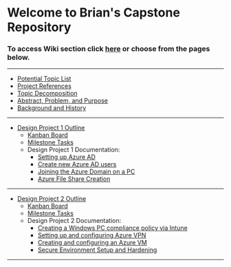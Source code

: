 # Welcome to Brian's Capstone Repository

### To access Wiki section click [here](https://github.com/brian-anderson01/Capstone/wiki) or choose from the pages below.
---
* [Potential Topic List](https://github.com/brian-anderson01/Capstone/wiki/Potential-Topic-List)
* [Project References](https://github.com/brian-anderson01/Capstone/wiki/Project-References)
* [Topic Decomposition](https://github.com/brian-anderson01/Capstone/wiki/Topic-Decomposition)
* [Abstract, Problem, and Purpose](https://github.com/brian-anderson01/Capstone/wiki/Abstract,-Problem,-and-Purpose)
* [Background and History](https://github.com/brian-anderson01/Capstone/wiki/Background-and-History)
---
* [Design Project 1 Outline](https://github.com/brian-anderson01/Capstone/wiki/Design-Project-1-Outline)
  * [Kanban Board](https://github.com/brian-anderson01/Capstone/projects/1)
  * [Milestone Tasks](https://github.com/brian-anderson01/Capstone/milestone/2)
  * Design Project 1 Documentation:
    * [Setting up Azure AD](https://github.com/brian-anderson01/Capstone/wiki/Setting-up-Azure-AD)
    * [Create new Azure AD users](https://github.com/brian-anderson01/Capstone/wiki/Create-a-new-365-Azure-AD-user)
    * [Joining the Azure Domain on a PC](https://github.com/brian-anderson01/Capstone/wiki/Joining-the-Azure-Domain-on-a-PC)
    * [Azure File Share Creation](https://github.com/brian-anderson01/Capstone/wiki/Azure-File-Share-Creation)
---
* [Design Project 2 Outline](https://github.com/brian-anderson01/Capstone/wiki/Design-Project-2-Outline)
  * [Kanban Board](https://github.com/brian-anderson01/Capstone/projects/3)
  * [Milestone Tasks](https://github.com/brian-anderson01/Capstone/milestone/3)
  * Design Project 2 Documentation:
    * [Creating a Windows PC compliance policy via Intune](https://github.com/brian-anderson01/Capstone/wiki/Creating-a-Windows-PC-compliance-policy-via-Intune)
    * [Setting up and configuring Azure VPN](https://github.com/brian-anderson01/Capstone/wiki/Setting-up-and-configuring-Azure-VPN)
    * [Creating and configuring an Azure VM](https://github.com/brian-anderson01/Capstone/wiki/Creating-and-configuring-an-Azure-VM)
    * [Secure Environment Setup and Hardening](https://github.com/brian-anderson01/Capstone/wiki/Secure-Environment-Setup-and-Hardening)
---
